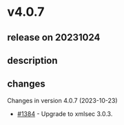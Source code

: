 # v4.0.7

## release on 20231024

## description

## changes

Changes in version 4.0.7 (2023-10-23)

* <a class="issue-link js-issue-link" data-error-text="Failed to load title" data-id="1956599765" data-permission-text="Title is private" data-url="https://github.com/spring-projects/spring-ws/issues/1384" data-hovercard-type="pull_request" data-hovercard-url="/spring-projects/spring-ws/pull/1384/hovercard" href="https://github.com/spring-projects/spring-ws/pull/1384">#1384</a> - Upgrade to xmlsec 3.0.3.

